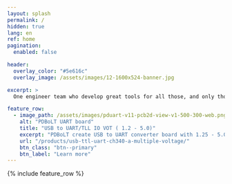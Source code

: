 ```yaml
---
layout: splash
permalink: /
hidden: true
lang: en
ref: home
pagination:
  enabled: false

header:
  overlay_color: "#5e616c"
  overlay_image: /assets/images/12-1600x524-banner.jpg

excerpt: >
  One engineer team who develop great tools for all those, and only those, engineers and teams who do not develop tools for themselves.<br />

feature_row:
  - image_path: /assets/images/pduart-v11-pcb2d-view-v1-500-300-web.png
    alt: "PDBoLT UART board"
    title: "USB to UART/TLL IO VOT ( 1.2 - 5.0)"
    excerpt: "PDBoLT create USB to UART converter board with 1.25 - 5.0 multiple IO voltage support"
    url: "/products/usb-ttl-uart-ch340-a-multiple-voltage/"
    btn_class: "btn--primary"
    btn_label: "Learn more"
---
```


{% include feature_row %}
